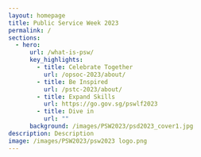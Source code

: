 ```yaml
---
layout: homepage
title: Public Service Week 2023
permalink: /
sections:
  - hero:
      url: /what-is-psw/
      key_highlights:
        - title: Celebrate Together
          url: /opsoc-2023/about/
        - title: Be Inspired
          url: /pstc-2023/about/
        - title: Expand Skills
          url: https://go.gov.sg/pswlf2023
        - title: Dive in
          url: ""
      background: /images/PSW2023/psd2023_cover1.jpg
description: Description
image: /images/PSW2023/psw2023 logo.png
---
```

